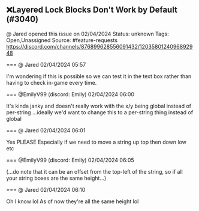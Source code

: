 ## ❌Layered Lock Blocks Don't Work by Default (#3040)
@ Jared opened this issue on 02/04/2024
Status: unknown
Tags: Open,Unassigned
Source: #feature-requests https://discord.com/channels/876899628556091432/1203580124096892948


=== @ Jared 02/04/2024 05:57

I'm wondering if this is possible so we can test it in the text box rather than having to check in-game every time.

=== @EmilyV99 (discord: Emily) 02/04/2024 06:00

It's kinda janky and doesn't really work with the x/y being global instead of per-string
...ideally we'd want to change this to a per-string thing instead of global

=== @ Jared 02/04/2024 06:01

Yes PLEASE
Especially if we need to move a string up top then down low etc

=== @EmilyV99 (discord: Emily) 02/04/2024 06:05

(...do note that it can be an offset from the top-left of the string, so if all your string boxes are the same height...)

=== @ Jared 02/04/2024 06:10

Oh I know lol
As of now they're all the same height lol
